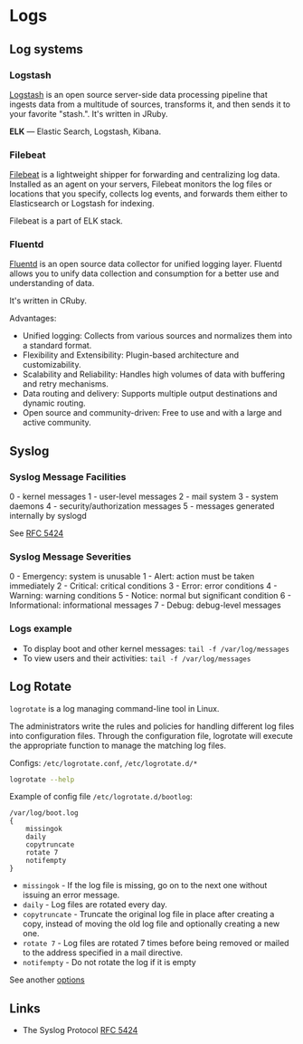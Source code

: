 # Logs

## Log systems

### Logstash

[Logstash](https://www.elastic.co/logstash) is an open source server-side data processing pipeline that ingests data from a multitude of sources, transforms it, and then sends it to your favorite "stash.".
It's written in JRuby.

**ELK** — Elastic Search, Logstash, Kibana.

### Filebeat

[Filebeat](https://www.elastic.co/beats/filebeat) is a lightweight shipper for forwarding and centralizing log data. 
Installed as an agent on your servers, Filebeat monitors the log files or locations that you specify, 
collects log events, and forwards them either to Elasticsearch or Logstash for indexing.

Filebeat is a part of ELK stack.

### Fluentd

[Fluentd](https://www.fluentd.org/) is an open source data collector for unified logging layer.
Fluentd allows you to unify data collection and consumption for a better use and understanding of data.

It's written in СRuby.

Advantages:

- Unified logging: Collects from various sources and normalizes them into a standard format.
- Flexibility and Extensibility: Plugin-based architecture and customizability.
- Scalability and Reliability: Handles high volumes of data with buffering and retry mechanisms.
- Data routing and delivery: Supports multiple output destinations and dynamic routing.
- Open source and community-driven: Free to use and with a large and active community.

## Syslog

### Syslog Message Facilities

0 - kernel messages
1 - user-level messages
2 - mail system
3 - system daemons
4 - security/authorization messages
5 - messages generated internally by syslogd

See [RFC 5424](https://datatracker.ietf.org/doc/html/rfc5424#section-6.2.1)

### Syslog Message Severities

0 - Emergency: system is unusable
1 - Alert: action must be taken immediately
2 - Critical: critical conditions
3 - Error: error conditions
4 - Warning: warning conditions
5 - Notice: normal but significant condition
6 - Informational: informational messages
7 - Debug: debug-level messages

### Logs example

- To display boot and other kernel messages: `tail -f /var/log/messages`
- To view users and their activities: `tail -f /var/log/messages`

## Log Rotate

`logrotate` is a log managing command-line tool in Linux. 

The administrators write the rules and policies for handling different log files into configuration files. 
Through the configuration file, logrotate will execute the appropriate function to manage the matching log files.

Configs: `/etc/logrotate.conf`, `/etc/logrotate.d/*`

```bash
logrotate --help
```

Example of config file `/etc/logrotate.d/bootlog`:

```
/var/log/boot.log
{
    missingok
    daily
    copytruncate
    rotate 7
    notifempty
}
```

- `missingok` - If the log file is missing, go on to the next one without issuing an error message. 
- `daily` - Log files are rotated every day.
- `copytruncate` - Truncate the original log file in place after creating a copy, instead of moving the old log file and optionally creating a new one.
- `rotate 7` - Log files are rotated 7 times before being removed or mailed to the address specified in a mail directive.
- `notifempty` - Do not rotate the log if it is empty

See another [options](https://linux.die.net/man/8/logrotate)

## Links

- The Syslog Protocol [RFC 5424](https://datatracker.ietf.org/doc/html/rfc5424)
